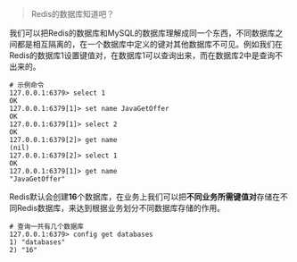 > Redis的数据库知道吧？

我们可以把Redis的数据库和MySQL的数据库理解成同一个东西，不同数据库之间都是相互隔离的，在一个数据库中定义的键对其他数据库不可见。例如我们在Redis的数据库1设置键值对，在数据库1可以查询出来，而在数据库2中是查询不出来的。

```shell
# 示例命令
127.0.0.1:6379> select 1
OK
127.0.0.1:6379[1]> set name JavaGetOffer
OK
127.0.0.1:6379[1]> select 2
OK
127.0.0.1:6379[2]> get name
(nil)
127.0.0.1:6379[2]> select 1
OK
127.0.0.1:6379[1]> get name
"JavaGetOffer"
```

Redis默认会创建**16**个数据库，在业务上我们可以把**不同业务所需键值对**存储在不同Redis数据库，来达到根据业务划分不同数据库存储的作用。

```shell
# 查询一共有几个数据库
127.0.0.1:6379> config get databases
1) "databases"
2) "16"
```

